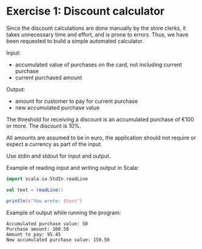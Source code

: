 # Exercise 1: Discount calculator

Since the discount calculations are done manually by the store clerks, it takes unnecessary
time and effort, and is prone to errors. Thus, we have been requested to build a simple
automated calculator.

Input:
 
* accumulated value of purchases on the card, not including current purchase
* current purchased amount
 
Output:

* amount for customer to pay for current purchase
* new accumulated purchase value

The threshold for receiving a discount is an accumulated purchase of €100 or more. 
The discount is 10%.

All amounts are assumed to be in euro, the application should not require or expect a currency
as part of the input.

Use stdin and stdout for input and output.

Example of reading input and writing output in Scala:

```scala
import scala.io.StdIn.readLine

val text = readLine()

println(s"You wrote: $text")
```

Example of output while running the program:

    Accumulated purchase value: 50
    Purchase amount: 100.50
    Amount to pay: 95.45
    New accumulated purchase value: 150.50
